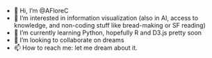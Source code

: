 - 👋 Hi, I’m @AFloreC
- 👀 I’m interested in information visualization (also in AI, access to knowledge, and non-coding stuff like bread-making or SF reading)
- 🌱 I’m currently learning Python, hopefully R and D3.js pretty soon
- 💞️ I’m looking to collaborate on dreams
- 📫 How to reach me: let me dream about it.

<!---
AFloreC/AFloreC is a ✨ special ✨ repository because its `README.md` (this file) appears on your GitHub profile.
You can click the Preview link to take a look at your changes.
--->
